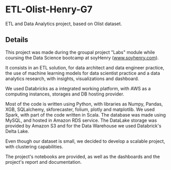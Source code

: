 # ETL-Olist-Henry-G7

 ETL and Data Analytics project, based on Olist dataset.

## Details

This project was made during the groupal project "Labs" module while coursing the Data Science bootcamp at soyHenry (www.soyhenry.com). 

It consists in an ETL solution, for data architect and data engineer practice, the use of machine learning models for data scientist practice and a data analytics research, with insights, visualizations and dashboard.

We used Databricks as a integrated working platform, with AWS as a computing instances, storages and DB hosting provider. 

Most of the code is written using Python, with libraries as Numpy, Pandas, XGB, SQLalchemy, skforecaster, folium, plotly and matplotlib. We used Spark, with part of the code written in Scala. The database was made using MySQL, and hosted in Amazon RDS service. The DataLake storage was provided by Amazon S3 and for the Data Warehouse we used Databrick's Delta Lake.

Even though our dataset is small, we decided to develop a scalable project, with clustering capabilities.

The project's notebooks are provided, as well as the dashboards and the project's report and documentation.
